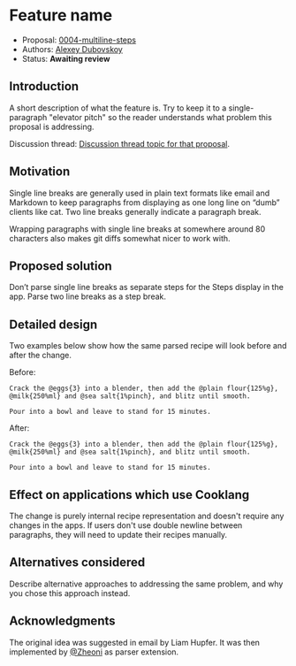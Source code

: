 # Feature name

* Proposal: [0004-multiline-steps](0004-multiline-steps.md)
* Authors: [Alexey Dubovskoy](https://github.com/dubadub)
* Status: **Awaiting review**

## Introduction

A short description of what the feature is. Try to keep it to a
single-paragraph "elevator pitch" so the reader understands what
problem this proposal is addressing.

Discussion thread: [Discussion thread topic for that proposal](https://github.com/cooklang/spec/discussions/65).

## Motivation

Single line breaks are generally used in plain text formats like email
and Markdown to keep paragraphs from displaying as one long line on “dumb”
clients like cat. Two line breaks generally indicate a paragraph break.

Wrapping paragraphs with single line breaks at somewhere
around 80 characters also makes git diffs somewhat nicer to work with.



## Proposed solution

Don’t parse single line breaks as separate steps for the Steps
display in the app. Parse two line breaks as a step break.

## Detailed design

Two examples below show how the same parsed recipe will look before and after the change.

Before:

```cooklang
Crack the @eggs{3} into a blender, then add the @plain flour{125%g}, @milk{250%ml} and @sea salt{1%pinch}, and blitz until smooth.

Pour into a bowl and leave to stand for 15 minutes.
```

After:

```cooklang
Crack the @eggs{3} into a blender, then add the @plain flour{125%g},
@milk{250%ml} and @sea salt{1%pinch}, and blitz until smooth.

Pour into a bowl and leave to stand for 15 minutes.
```

## Effect on applications which use Cooklang

The change is purely internal recipe representation and doesn't
require any changes in the apps. If users don't use double newline between
paragraphs, they will need to update their recipes manually.

## Alternatives considered

Describe alternative approaches to addressing the same problem, and
why you chose this approach instead.

## Acknowledgments

The original idea was suggested in email by Liam Hupfer. It was then implemented
by [@Zheoni](https://github.com/Zheoni) as parser extension.
